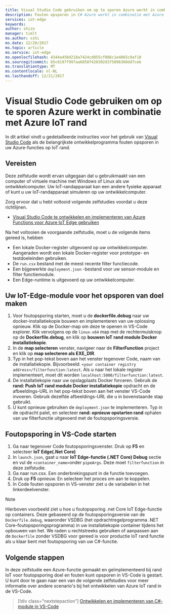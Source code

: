 ```yaml
---
title: Visual Studio Code gebruiken om op te sporen Azure werkt in combinatie met Azure IoT rand | Microsoft Docs
description: Fouten opsporen in C# Azure werkt in combinatie met Azure IoT rand in de VS-Code
services: iot-edge
keywords: 
author: shizn
manager: timlt
ms.author: xshi
ms.date: 12/20/2017
ms.topic: article
ms.service: iot-edge
ms.openlocfilehash: 4344a450d218a7424cd055cf086c1e4865c9af10
ms.sourcegitcommit: b5c6197f997aa6858f420302d375896360dd7ceb
ms.translationtype: MT
ms.contentlocale: nl-NL
ms.lasthandoff: 12/21/2017
---
```

# <a name="use-visual-studio-code-to-debug-azure-functions-with-azure-iot-edge"></a>Visual Studio Code gebruiken om op te sporen Azure werkt in combinatie met Azure IoT rand

In dit artikel vindt u gedetailleerde instructies voor het gebruik van [Visual Studio Code](https://code.visualstudio.com/) als de belangrijkste ontwikkelprogramma fouten opsporen in uw Azure-functies op IoT rand.

## <a name="prerequisites"></a>Vereisten
Deze zelfstudie wordt ervan uitgegaan dat u gebruikmaakt van een computer of virtuele machine met Windows of Linux als uw ontwikkelcomputer. Uw IoT-randapparaat kan een andere fysieke apparaat of kunt u uw IoT-randapparaat simuleren op uw ontwikkelcomputer.

Zorg ervoor dat u hebt voltooid volgende zelfstudies voordat u deze richtlijnen.
- [Visual Studio Code te ontwikkelen en implementeren van Azure Functions voor Azure IoT Edge gebruiken](how-to-vscode-develop-azure-function.md)

Na het voltooien de voorgaande zelfstudie, moet u de volgende items gereed is, hebben
- Een lokale Docker-register uitgevoerd op uw ontwikkelcomputer. Aangeraden wordt een lokale Docker-register voor prototype- en testdoeleinden gebruiken.
- De `run.csx` bestand met de meest recente filter functiecode.
- Een bijgewerkte `deployment.json` -bestand voor uw sensor-module en filter functiemodule.
- Een Edge-runtime is uitgevoerd op uw ontwikkelcomputer.

## <a name="build-your-iot-edge-module-for-debugging-purpose"></a>Uw IoT-Edge-module voor het opsporen van doel maken
1. Voor foutopsporing starten, moet u de **dockerfile.debug** naar uw docker-installatiekopie bouwen en implementeren van uw oplossing opnieuw. Klik op de Docker-map om deze te openen in VS-Code explorer. Klik vervolgens op de `linux-x64` map met de rechtermuisknop op de **Dockerfile.debug**, en klik op **bouwen IoT rand module Docker installatiekopie**.
3. In de **map selecteren** venster, navigeer naar de **FilterFunction** project en klik op **map selecteren als EXE_DIR**.
4. Typ in het pop-tekst boven aan het venster tegenover Code, naam van de installatiekopie. Bijvoorbeeld: `<your container registry address>/filterfunction:latest`. Als u naar het lokale register implementeert, moet dit worden `localhost:5000/filterfunction:latest`.
5. De installatiekopie naar uw opslagplaats Docker forceren. Gebruik de **rand: Push IoT rand module Docker installatiekopie** opdracht en de afbeeldings-URL in het pop-tekst boven aan het venster VS-Code invoeren. Gebruik dezelfde afbeeldings-URL die u in bovenstaande stap gebruikt.
6. U kunt opnieuw gebruiken de `deployment.json` te implementeren. Typ in de opdracht palet, en selecteer **rand: opnieuw opstarten rand** ophalen van uw filterfunctie uitgevoerd met de foutopsporingsversie.

## <a name="start-debugging-in-vs-code"></a>Foutopsporing in VS-Code starten
1. Ga naar tegenover Code foutopsporingsvenster. Druk op **F5** en selecteer **IoT Edge(.Net Core)**
2. In `launch.json`, gaat u naar **IoT Edge-functie (.NET Core) Debug** sectie en vul de `<container_name>`onder `pipeArgs`. Deze moet `filterfunction` in deze zelfstudie.
3. Ga naar run.csx. Een onderbrekingspunt in de functie toevoegen.
4. Druk op **F5** opnieuw. En selecteer het proces om aan te koppelen.
5. In Code fouten opsporen in VS-venster ziet u de variabelen in het linkerdeelvenster. 

> [!NOTE]
> Hierboven voorbeeld ziet u hoe u foutopsporing .net Core IoT Edge-functie op containers. Deze gebaseerd op de foutopsporingsversie van de `Dockerfile.debug`, waaronder VSDBG (het opdrachtregelprogramma .NET Core-foutopsporingsprogramma) in uw installatiekopie container tijdens het opbouwen van het. We raden u rechtstreeks gebruiken of aanpassen aan de `Dockerfile` zonder VSDBG voor gereed is voor productie IoT rand functie als u klaar bent met foutopsporing van uw C#-functie.

## <a name="next-steps"></a>Volgende stappen

In deze zelfstudie een Azure-functie gemaakt en geïmplementeerd bij rand IoT voor foutopsporing doel en fouten kunt opsporen in VS-Code is gestart. U kunt door te gaan naar een van de volgende zelfstudies voor meer informatie over andere scenario's bij het ontwikkelen van Azure IoT rand in de VS-Code. 

> [!div class="nextstepaction"]
> [Ontwikkelen en implementeren van C#-module in VS-Code](how-to-vscode-develop-csharp-module.md)


